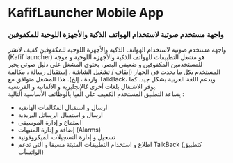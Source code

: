  # KafifLauncher Mobile App
### واجهة مستخدم صوتية لاستخدام الهواتف الذكية والأجهزة اللوحية للمكفوفين

 واجهة مستخدم صوتية لاستخدام الهواتف الذكية والأجهزة اللوحية للمكفوفين
كفيف لانشر (Kafif launcher) هو مشغل التطبيقات للهواتف الذكية والأجهزة اللوحية و موجه للمستخدمين المكفوفين و ضعيفي البصر. يحتوي المشغل على دليل صوتي يخبر المستخدم بكل ما يحدث في الجهاز (إيقاف / تشغيل الشاشة ، إستقبال رسالة ، مكالمة واردة ، إلخ). هذا المشغل متوافق مع TalkBack، ويدعم اللغة العربية بشكل جيد.
كما يوفر الاشتغال بلغات أخرى كالإنجليزية و الألمانية و الفرنسية.
<br>
يساعد التطبيق المستخدم الكفيف على القيا  بالوظائف الأساسية التالية :  
- ارسال و استقبال المكالمات الهاتفية
- ارسال و استقبال الرسائل البريدية
- استماع و إدارة الموسيقى
- إضافة و إدارة المنبهات (Alarms) 
- تسجيل و إدارة التسجيلات الميكروفونية
- اطلاع و استخدام التطبيقات المثبتة مسبقا و التي تدعم TalkBack (كتطبيق الواتسآب)

